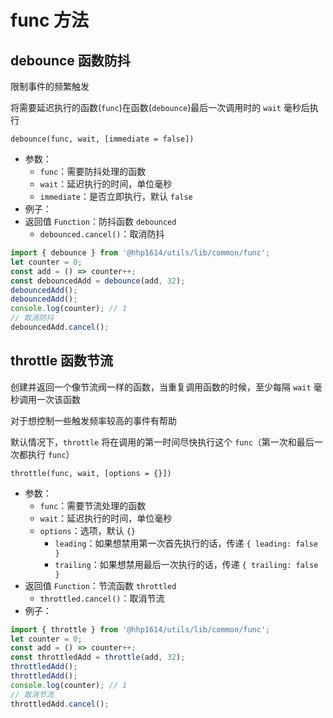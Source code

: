 # func 方法

## debounce 函数防抖

限制事件的频繁触发

将需要延迟执行的函数(`func`)在函数(`debounce`)最后一次调用时的 `wait` 毫秒后执行

```text
debounce(func, wait, [immediate = false])
```

- 参数：
  - `func`：需要防抖处理的函数
  - `wait`：延迟执行的时间，单位毫秒
  - `immediate`：是否立即执行，默认 `false`
- 例子：
- 返回值 `Function`：防抖函数 `debounced`
  - `debounced.cancel()`：取消防抖

```js
import { debounce } from '@hhp1614/utils/lib/common/func';
let counter = 0;
const add = () => counter++;
const debouncedAdd = debounce(add, 32);
debouncedAdd();
debouncedAdd();
console.log(counter); // 1
// 取消防抖
debouncedAdd.cancel();
```

## throttle 函数节流

创建并返回一个像节流阀一样的函数，当重复调用函数的时候，至少每隔 `wait` 毫秒调用一次该函数

对于想控制一些触发频率较高的事件有帮助

默认情况下，`throttle` 将在调用的第一时间尽快执行这个 `func`（第一次和最后一次都执行 `func`）

```text
throttle(func, wait, [options = {}])
```

- 参数：
  - `func`：需要节流处理的函数
  - `wait`：延迟执行的时间，单位毫秒
  - `options`：选项，默认 `{}`
    - `leading`：如果想禁用第一次首先执行的话，传递 `{ leading: false }`
    - `trailing`：如果想禁用最后一次执行的话，传递 `{ trailing: false }`
- 返回值 `Function`：节流函数 `throttled`
  - `throttled.cancel()`：取消节流
- 例子：

```js
import { throttle } from '@hhp1614/utils/lib/common/func';
let counter = 0;
const add = () => counter++;
const throttledAdd = throttle(add, 32);
throttledAdd();
throttledAdd();
console.log(counter); // 1
// 取消节流
throttledAdd.cancel();
```
